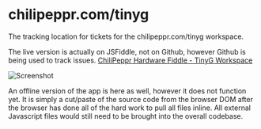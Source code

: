 chilipeppr.com/tinyg
=====

The tracking location for tickets for the chilipeppr.com/tinyg workspace. 

The live version is actually on JSFiddle, not on Github, however Github is being used to track issues.
[ChiliPeppr Hardware Fiddle - TinyG Workspace](http://chilipeppr.com/tinyg)

![Screenshot](http://chilipeppr.com/img/screenshot2.png "Screenshot")


An offline version of the app is here as well, however it does not function yet. It is simply a cut/paste of the source code from the browser DOM after the browser has done all of the hard work to pull all files inline. All external Javascript files would still need to be brought into the overall codebase.
